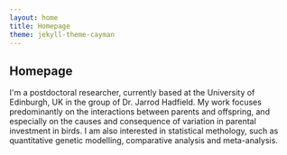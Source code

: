 ```yaml
---
layout: home
title: Homepage
theme: jekyll-theme-cayman
---
```


## Homepage

I'm a postdoctoral researcher, currently based at the University of Edinburgh, UK in the group of Dr. Jarrod Hadfield. My work focuses predominantly on the interactions between parents and offspring, and especially on the causes and consequence of variation in parental investment in birds. I am also interested in statistical methology, such as quantitative genetic modelling, comparative analysis and meta-analysis.
